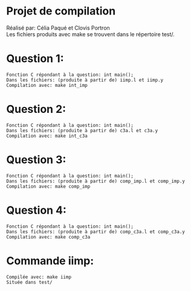 # Projet de compilation 

Réalisé par: Célia Paqué et Clovis Portron  
Les fichiers produits avec make se trouvent dans le répertoire test/.

# Question 1:
    Fonction C répondant à la question: int main();  
    Dans les fichiers: (produite à partir de) iimp.l et iimp.y  
    Compilation avec: make int_imp

# Question 2:
    Fonction C répondant à la question: int main();
    Dans les fichiers: (produite à partir de) c3a.l et c3a.y  
    Compilation avec: make int_c3a

# Question 3:
    Fonction C répondant à la question: int main();
    Dans les fichiers: (produite à partir de) comp_imp.l et comp_imp.y  
    Compilation avec: make comp_imp

# Question 4:
    Fonction C répondant à la question: int main();
    Dans les fichiers: (produite à partir de) comp_c3a.l et comp_c3a.y  
    Compilation avec: make comp_c3a

# Commande iimp:
    Compilée avec: make iimp
    Située dans test/
